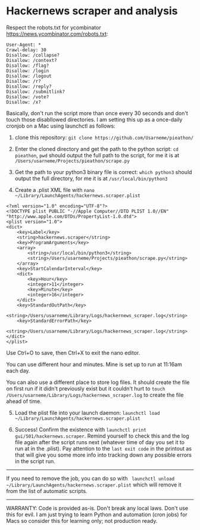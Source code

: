 # Hackernews scraper and analysis

Respect the robots.txt for ycombinator https://news.ycombinator.com/robots.txt:
```
User-Agent: *
Crawl-delay: 30
Disallow: /collapse?
Disallow: /context?
Disallow: /flag?
Disallow: /login
Disallow: /logout
Disallow: /r?
Disallow: /reply?
Disallow: /submitlink?
Disallow: /vote?
Disallow: /x?
```

Basically, don't run the script more than once every 30 seconds and don't touch those disabllowed directories. I am setting this up as a once-daily cronjob on a Mac using launchctl as follows:


1. clone this repository:
`git clone https://github.com/Usarneme/pieathon/`

2. Enter the cloned directory and get the path to the python script:
`cd pieathon`,
`pwd` should output the full path to the script, for me it is at `/Users/usarneme/Projects/pieathon/scrape.py`

3. Get the path to your python3 binary file is correct:
`which python3` should output the full directory, for me it is at `/usr/local/bin/python3`

4. Create a .plist XML file with `nano ~/Library/LaunchAgents/hackernews.scraper.plist`

```
<?xml version="1.0" encoding="UTF-8"?>
<!DOCTYPE plist PUBLIC "-//Apple Computer//DTD PLIST 1.0//EN" "http://www.apple.com/DTDs/PropertyList-1.0.dtd">
<plist version="1.0">
<dict>
    <key>Label</key>
    <string>hackernews.scraper</string>
    <key>ProgramArguments</key>
    <array>
        <string>/usr/local/bin/python3</string>
        <string>/Users/usarneme/Projects/pieathon/scrape.py</string>
    </array>
    <key>StartCalendarInterval</key>
    <dict>
        <key>Hour</key>
        <integer>11</integer>
        <key>Minute</key>
        <integer>16</integer>
    </dict>
    <key>StandardOutPath</key>
    <string>/Users/usarneme/Library/Logs/hackernews_scraper.log</string>
    <key>StandardErrorPath</key>
    <string>/Users/usarneme/Library/Logs/hackernews_scraper.log</string>
</dict>
</plist>
```

Use Ctrl+O to save, then Ctrl+X to exit the nano editor.


You can use different hour and minutes. Mine is set up to run at 11:16am each day.


You can also use a different place to store log files. It should create the file on first run if it didn't previously exist but it couldn't hurt to `touch /Users/usarneme/Library/Logs/hackernews_scraper.log` to create the file ahead of time.

5. Load the plist file into your launch daemon: `launchctl load ~/Library/LaunchAgents/hackernews.scraper.plist`

6. Success! Confirm the existence with `launchctl print gui/501/hackernews.scraper`. Remind yourself to check this and the log file again after the script runs next (whatever time of day you set it to run at in the .plist). Pay attention to the `last exit code` in the printout as that will give you some more info into tracking down any possible errors in the script run.

---

If you need to remove the job, you can do so with ` launchctl unload ~/Library/LaunchAgents/hackernews.scraper.plist` which will remove it from the list of automatic scripts.

---

WARRANTY: Code is provided as-is. Don't break any local laws. Don't use this for evil. I am just trying to learn Python and automation (cron jobs) for Macs so consider this for learning only; not production ready.
